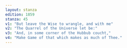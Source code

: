 ```yaml
---
layout: stanza
edition: 1859
stanza: 45
v1: "But leave the Wise to wrangle, and with me"
v2: "The Quarrel of the Universe let be:"
v3: "⁠And, in some corner of the Hubbub coucht,"
v4: "Make Game of that which makes as much of Thee."
---
```


